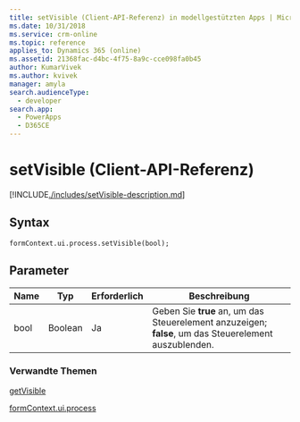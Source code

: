 ```yaml
---
title: setVisible (Client-API-Referenz) in modellgestützten Apps | MicrosoftDocs
ms.date: 10/31/2018
ms.service: crm-online
ms.topic: reference
applies_to: Dynamics 365 (online)
ms.assetid: 21368fac-d4bc-4f75-8a9c-cce098fa0b45
author: KumarVivek
ms.author: kvivek
manager: amyla
search.audienceType:
  - developer
search.app:
  - PowerApps
  - D365CE
---
```

# <a name="setvisible-client-api-reference"></a>setVisible (Client-API-Referenz)



[!INCLUDE[./includes/setVisible-description.md](./includes/setVisible-description.md)]

## <a name="syntax"></a>Syntax

`formContext.ui.process.setVisible(bool);`

## <a name="parameter"></a>Parameter

|Name|Typ|Erforderlich|Beschreibung|
|--|--|--|--|
|bool|Boolean|Ja|Geben Sie **true** an, um das Steuerelement anzuzeigen; **false**, um das Steuerelement auszublenden.|

### <a name="related-topics"></a>Verwandte Themen

[getVisible](getVisible.md)

[formContext.ui.process](../formContext-ui-process.md)



